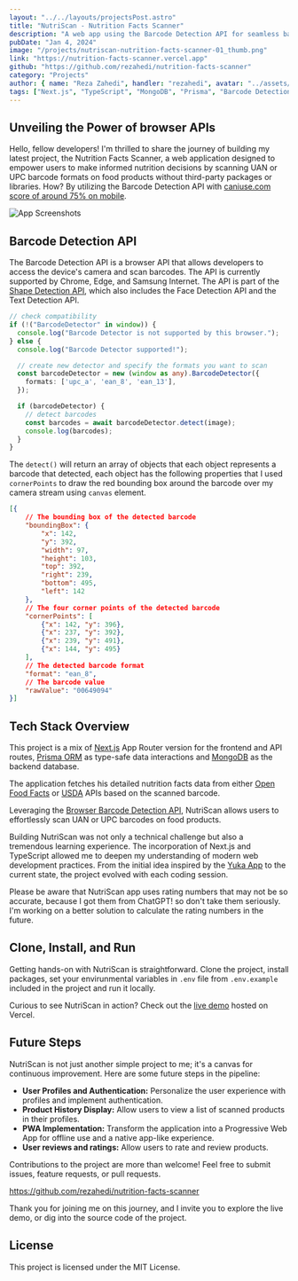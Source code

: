 ```yaml
---
layout: "../../layouts/projectsPost.astro"
title: "NutriScan - Nutrition Facts Scanner"
description: "A web app using the Barcode Detection API for seamless barcode scanning, achieving 75% mobile support. Built with Next.js, Prisma ORM, and MongoDB, it fetches nutrition facts from third-party APIs and save data on database to reduce external API calls."
pubDate: "Jan 4, 2024"
image: "/projects/nutriscan-nutrition-facts-scanner-01_thumb.png"
link: "https://nutrition-facts-scanner.vercel.app"
github: "https://github.com/rezahedi/nutrition-facts-scanner"
category: "Projects"
author: { name: "Reza Zahedi", handler: "rezahedi", avatar: "../assets/social-avatar.jpg", link: "https://github.com/rezahedi" }
tags: ["Next.js", "TypeScript", "MongoDB", "Prisma", "Barcode Detection API", "Tailwind CSS", "Vercel"]
---
```


## Unveiling the Power of browser APIs

Hello, fellow developers! I'm thrilled to share the journey of building my latest project, the Nutrition Facts Scanner, a web application designed to empower users to make informed nutrition decisions by scanning UAN or UPC barcode formats on food products without third-party packages or libraries. How? By utilizing the Barcode Detection API with [caniuse.com score of around 75% on mobile](https://caniuse.com/mdn-api_barcodedetector).

![App Screenshots](/projects/nutriscan-nutrition-facts-scanner-01.png)

## Barcode Detection API

The Barcode Detection API is a browser API that allows developers to access the device's camera and scan barcodes. The API is currently supported by Chrome, Edge, and Samsung Internet. The API is part of the [Shape Detection API](https://developer.mozilla.org/en-US/docs/Web/API/Shape_Detection_API), which also includes the Face Detection API and the Text Detection API.

```ts
// check compatibility
if (!("BarcodeDetector" in window)) {
  console.log("Barcode Detector is not supported by this browser.");
} else {
  console.log("Barcode Detector supported!");

  // create new detector and specify the formats you want to scan
  const barcodeDetector = new (window as any).BarcodeDetector({
    formats: ['upc_a', 'ean_8', 'ean_13'],
  });

  if (barcodeDetector) {
    // detect barcodes
    const barcodes = await barcodeDetector.detect(image);
    console.log(barcodes);
  }
}
```

The `detect()` will return an array of objects that each object represents a barcode that detected, each object has the following properties that I used `cornerPoints` to draw the red bounding box around the barcode over my camera stream using `canvas` element.

```json
[{
    // The bounding box of the detected barcode
    "boundingBox": {
        "x": 142,
        "y": 392,
        "width": 97,
        "height": 103,
        "top": 392,
        "right": 239,
        "bottom": 495,
        "left": 142
    },
    // The four corner points of the detected barcode
    "cornerPoints": [
        {"x": 142, "y": 396},
        {"x": 237, "y": 392},
        {"x": 239, "y": 491},
        {"x": 144, "y": 495}
    ],
    // The detected barcode format
    "format": "ean_8",
    // The barcode value
    "rawValue": "00649094"
}]
```

## Tech Stack Overview

This project is a mix of [Next.js](https://nextjs.org) App Router version for the frontend and API routes, [Prisma ORM](https://www.prisma.io) as type-safe data interactions and [MongoDB](https://mongodb.com) as the backend database.

The application fetches his detailed nutrition facts data from either [Open Food Facts](https://world.openfoodfacts.org/data) or [USDA](https://fdc.nal.usda.gov/api-guide.html) APIs based on the scanned barcode.

Leveraging the [Browser Barcode Detection API](https://developer.mozilla.org/en-US/docs/Web/API/Barcode_Detection_API), NutriScan allows users to effortlessly scan UAN or UPC barcodes on food products.

Building NutriScan was not only a technical challenge but also a tremendous learning experience. The incorporation of Next.js and TypeScript allowed me to deepen my understanding of modern web development practices. From the initial idea inspired by the [Yuka App](https://yuka.io) to the current state, the project evolved with each coding session.

Please be aware that NutriScan app uses rating numbers that may not be so accurate, because I got them from ChatGPT! so don't take them seriously. I'm working on a better solution to calculate the rating numbers in the future.

## Clone, Install, and Run

Getting hands-on with NutriScan is straightforward. Clone the project, install packages, set your envirunmental variables in `.env` file from `.env.example` included in the project and run it locally.

Curious to see NutriScan in action? Check out the [live demo](https://nutrition-facts-scanner.vercel.app) hosted on Vercel.

## Future Steps
NutriScan is not just another simple project to me; it's a canvas for continuous improvement. Here are some future steps in the pipeline:

- __User Profiles and Authentication:__ Personalize the user experience with profiles and implement authentication.
- __Product History Display:__ Allow users to view a list of scanned products in their profiles.
- __PWA Implementation:__ Transform the application into a Progressive Web App for offline use and a native app-like experience.
- __User reviews and ratings:__ Allow users to rate and review products.

Contributions to the project are more than welcome! Feel free to submit issues, feature requests, or pull requests.

https://github.com/rezahedi/nutrition-facts-scanner

Thank you for joining me on this journey, and I invite you to explore the live demo, or dig into the source code of the project.

## License
This project is licensed under the MIT License.
